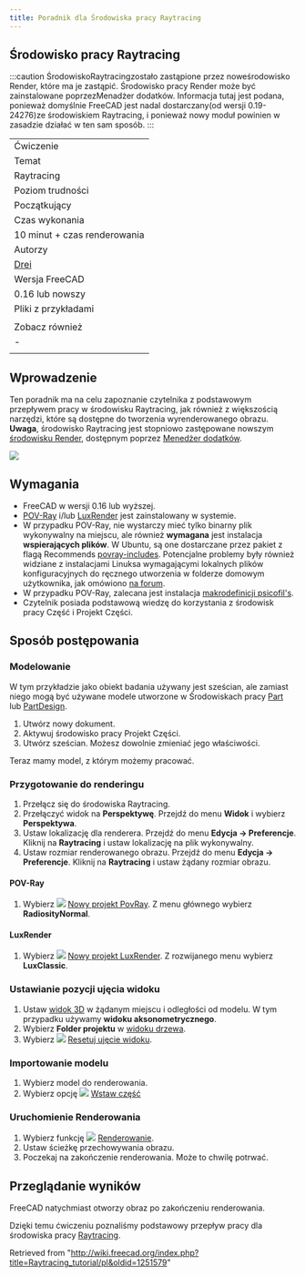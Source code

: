 ```yaml
---
title: Poradnik dla Środowiska pracy Raytracing
---
```

## Środowisko pracy Raytracing

:::caution
ŚrodowiskoRaytracingzostało zastąpione przez noweśrodowisko Render, które ma je zastąpić. Środowisko pracy Render może być zainstalowane poprzezMenadżer dodatków. Informacja tutaj jest podana, ponieważ domyślnie FreeCAD jest nadal dostarczany(od wersji 0.19-24276)ze środowiskiem Raytracing, i ponieważ nowy moduł powinien w zasadzie działać w ten sam sposób.
:::

|  |
| --- |
| Ćwiczenie |
| Temat |
| Raytracing |
| Poziom trudności |
| Początkujący |
| Czas wykonania |
| 10 minut + czas renderowania |
| Autorzy |
| [Drei](http://freecadweb.org/wiki/index.php?title=User:Drei) |
| Wersja FreeCAD |
| 0.16 lub nowszy |
| Pliki z przykładami |
|  |
| Zobacz również |
| *-* |
|  |

## Wprowadzenie

Ten poradnik ma na celu zapoznanie czytelnika z podstawowym przepływem pracy w środowisku Raytracing, jak również z większością narzędzi, które są dostępne do tworzenia wyrenderowanego obrazu. **Uwaga**, środowisko Raytracing jest stopniowo zastępowane nowszym [środowisku Render](https://github.com/FreeCAD/FreeCAD-render), dostępnym poprzez [Menedżer dodatków](/Std_AddonMgr/pl "Std AddonMgr/pl").

![](/images/Raytracing_tutorial_result.png)

## Wymagania

* FreeCAD w wersji 0.16 lub wyższej.
* [POV-Ray](http://www.povray.org/) i/lub [LuxRender](https://luxcorerender.org/) jest zainstalowany w systemie.
* W przypadku POV-Ray, nie wystarczy mieć tylko binarny plik wykonywalny na miejscu, ale również **wymagana** jest instalacja **wspierających plików**. W Ubuntu, są one dostarczane przez pakiet z flagą Recommends [povray-includes](https://packages.ubuntu.com/search?keywords=povray-includes). Potencjalne problemy były również widziane z instalacjami Linuksa wymagającymi lokalnych plików konfiguracyjnych do ręcznego utworzenia w folderze domowym użytkownika, jak omówiono [na forum](https://forum.freecadweb.org/viewtopic.php?f=3&t=27548&start=10#p224576).
* W przypadku POV-Ray, zalecana jest instalacja [makrodefinicji psicofil's](https://github.com/psicofil/Macros_FreeCAD).
* Czytelnik posiada podstawową wiedzę do korzystania z środowisk pracy Część i Projekt Części.

## Sposób postępowania

### Modelowanie

W tym przykładzie jako obiekt badania używany jest sześcian, ale zamiast niego mogą być używane modele utworzone w Środowiskach pracy [Part](/Part_Workbench/pl "Part Workbench/pl") lub [PartDesign](/PartDesign_Workbench/pl "PartDesign Workbench/pl").

1. Utwórz nowy dokument.
2. Aktywuj środowisko pracy Projekt Części.
3. Utwórz sześcian. Możesz dowolnie zmieniać jego właściwości.

Teraz mamy model, z którym możemy pracować.

### Przygotowanie do renderingu

1. Przełącz się do środowiska Raytracing.
2. Przełączyć widok na **Perspektywę**. Przejdź do menu **Widok** i wybierz **Perspektywa**.
3. Ustaw lokalizację dla renderera. Przejdź do menu **Edycja → Preferencje**. Kliknij na **Raytracing** i ustaw lokalizację na plik wykonywalny.
4. Ustaw rozmiar renderowanego obrazu. Przejdź do menu **Edycja → Preferencje**. Kliknij na **Raytracing** i ustaw żądany rozmiar obrazu.

#### POV-Ray

1. Wybierz ![](/images/Raytrace_New.svg) [Nowy projekt PovRay](/Raytracing_New/pl "Raytracing New/pl"). Z menu głównego wybierz **RadiosityNormal**.

#### LuxRender

1. Wybierz ![](/images/Raytrace_Lux.svg) [Nowy projekt LuxRender](/Raytracing_Lux/pl "Raytracing Lux/pl"). Z rozwijanego menu wybierz **LuxClassic**.

### Ustawianie pozycji ujęcia widoku

1. Ustaw [widok 3D](/3D_view/pl "3D view/pl") w żądanym miejscu i odległości od modelu. W tym przypadku używamy **widoku aksonometrycznego**.
2. Wybierz **Folder projektu** w [widoku drzewa](/Tree_view/pl "Tree view/pl").
3. Wybierz ![](/images/Raytrace_ResetCamera.svg) [Resetuj ujęcie widoku](/Raytracing_ResetCamera/pl "Raytracing ResetCamera/pl").

### Importowanie modelu

1. Wybierz model do renderowania.
2. Wybierz opcję ![](/images/Raytrace_NewPartSegment.svg) [Wstaw część](/Raytracing_InsertPart/pl "Raytracing InsertPart/pl")

### Uruchomienie Renderowania

1. Wybierz funkcję ![](/images/Raytrace_Render.svg) [Renderowanie](/Raytracing_Render/pl "Raytracing Render/pl").
2. Ustaw ścieżkę przechowywania obrazu.
3. Poczekaj na zakończenie renderowania. Może to chwilę potrwać.

## Przeglądanie wyników

FreeCAD natychmiast otworzy obraz po zakończeniu renderowania.

Dzięki temu ćwiczeniu poznaliśmy podstawowy przepływ pracy dla środowiska pracy [Raytracing](/Raytracing_Workbench/pl "Raytracing Workbench/pl").

Retrieved from "<http://wiki.freecad.org/index.php?title=Raytracing_tutorial/pl&oldid=1251579>"